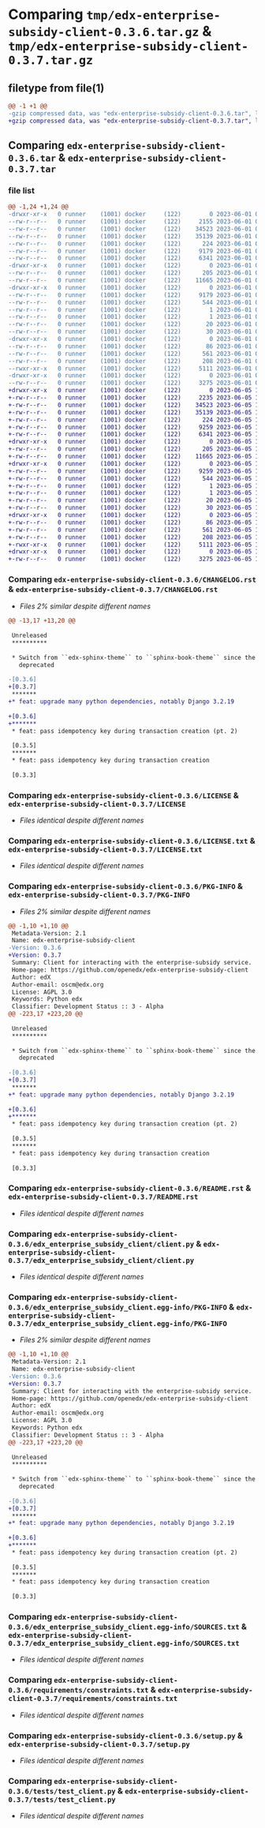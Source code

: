 # Comparing `tmp/edx-enterprise-subsidy-client-0.3.6.tar.gz` & `tmp/edx-enterprise-subsidy-client-0.3.7.tar.gz`

## filetype from file(1)

```diff
@@ -1 +1 @@
-gzip compressed data, was "edx-enterprise-subsidy-client-0.3.6.tar", last modified: Thu Jun  1 07:21:15 2023, max compression
+gzip compressed data, was "edx-enterprise-subsidy-client-0.3.7.tar", last modified: Mon Jun  5 14:03:18 2023, max compression
```

## Comparing `edx-enterprise-subsidy-client-0.3.6.tar` & `edx-enterprise-subsidy-client-0.3.7.tar`

### file list

```diff
@@ -1,24 +1,24 @@
-drwxr-xr-x   0 runner    (1001) docker     (122)        0 2023-06-01 07:21:15.535397 edx-enterprise-subsidy-client-0.3.6/
--rw-r--r--   0 runner    (1001) docker     (122)     2155 2023-06-01 07:21:10.000000 edx-enterprise-subsidy-client-0.3.6/CHANGELOG.rst
--rw-r--r--   0 runner    (1001) docker     (122)    34523 2023-06-01 07:21:10.000000 edx-enterprise-subsidy-client-0.3.6/LICENSE
--rw-r--r--   0 runner    (1001) docker     (122)    35139 2023-06-01 07:21:10.000000 edx-enterprise-subsidy-client-0.3.6/LICENSE.txt
--rw-r--r--   0 runner    (1001) docker     (122)      224 2023-06-01 07:21:10.000000 edx-enterprise-subsidy-client-0.3.6/MANIFEST.in
--rw-r--r--   0 runner    (1001) docker     (122)     9179 2023-06-01 07:21:15.535397 edx-enterprise-subsidy-client-0.3.6/PKG-INFO
--rw-r--r--   0 runner    (1001) docker     (122)     6341 2023-06-01 07:21:10.000000 edx-enterprise-subsidy-client-0.3.6/README.rst
-drwxr-xr-x   0 runner    (1001) docker     (122)        0 2023-06-01 07:21:15.535397 edx-enterprise-subsidy-client-0.3.6/edx_enterprise_subsidy_client/
--rw-r--r--   0 runner    (1001) docker     (122)      205 2023-06-01 07:21:10.000000 edx-enterprise-subsidy-client-0.3.6/edx_enterprise_subsidy_client/__init__.py
--rw-r--r--   0 runner    (1001) docker     (122)    11665 2023-06-01 07:21:10.000000 edx-enterprise-subsidy-client-0.3.6/edx_enterprise_subsidy_client/client.py
-drwxr-xr-x   0 runner    (1001) docker     (122)        0 2023-06-01 07:21:15.535397 edx-enterprise-subsidy-client-0.3.6/edx_enterprise_subsidy_client.egg-info/
--rw-r--r--   0 runner    (1001) docker     (122)     9179 2023-06-01 07:21:15.000000 edx-enterprise-subsidy-client-0.3.6/edx_enterprise_subsidy_client.egg-info/PKG-INFO
--rw-r--r--   0 runner    (1001) docker     (122)      544 2023-06-01 07:21:15.000000 edx-enterprise-subsidy-client-0.3.6/edx_enterprise_subsidy_client.egg-info/SOURCES.txt
--rw-r--r--   0 runner    (1001) docker     (122)        1 2023-06-01 07:21:15.000000 edx-enterprise-subsidy-client-0.3.6/edx_enterprise_subsidy_client.egg-info/dependency_links.txt
--rw-r--r--   0 runner    (1001) docker     (122)        1 2023-06-01 07:21:15.000000 edx-enterprise-subsidy-client-0.3.6/edx_enterprise_subsidy_client.egg-info/not-zip-safe
--rw-r--r--   0 runner    (1001) docker     (122)       20 2023-06-01 07:21:15.000000 edx-enterprise-subsidy-client-0.3.6/edx_enterprise_subsidy_client.egg-info/requires.txt
--rw-r--r--   0 runner    (1001) docker     (122)       30 2023-06-01 07:21:15.000000 edx-enterprise-subsidy-client-0.3.6/edx_enterprise_subsidy_client.egg-info/top_level.txt
-drwxr-xr-x   0 runner    (1001) docker     (122)        0 2023-06-01 07:21:15.535397 edx-enterprise-subsidy-client-0.3.6/requirements/
--rw-r--r--   0 runner    (1001) docker     (122)       86 2023-06-01 07:21:10.000000 edx-enterprise-subsidy-client-0.3.6/requirements/base.in
--rw-r--r--   0 runner    (1001) docker     (122)      561 2023-06-01 07:21:10.000000 edx-enterprise-subsidy-client-0.3.6/requirements/constraints.txt
--rw-r--r--   0 runner    (1001) docker     (122)      208 2023-06-01 07:21:15.539397 edx-enterprise-subsidy-client-0.3.6/setup.cfg
--rwxr-xr-x   0 runner    (1001) docker     (122)     5111 2023-06-01 07:21:10.000000 edx-enterprise-subsidy-client-0.3.6/setup.py
-drwxr-xr-x   0 runner    (1001) docker     (122)        0 2023-06-01 07:21:15.535397 edx-enterprise-subsidy-client-0.3.6/tests/
--rw-r--r--   0 runner    (1001) docker     (122)     3275 2023-06-01 07:21:10.000000 edx-enterprise-subsidy-client-0.3.6/tests/test_client.py
+drwxr-xr-x   0 runner    (1001) docker     (122)        0 2023-06-05 14:03:18.840982 edx-enterprise-subsidy-client-0.3.7/
+-rw-r--r--   0 runner    (1001) docker     (122)     2235 2023-06-05 14:03:14.000000 edx-enterprise-subsidy-client-0.3.7/CHANGELOG.rst
+-rw-r--r--   0 runner    (1001) docker     (122)    34523 2023-06-05 14:03:14.000000 edx-enterprise-subsidy-client-0.3.7/LICENSE
+-rw-r--r--   0 runner    (1001) docker     (122)    35139 2023-06-05 14:03:14.000000 edx-enterprise-subsidy-client-0.3.7/LICENSE.txt
+-rw-r--r--   0 runner    (1001) docker     (122)      224 2023-06-05 14:03:14.000000 edx-enterprise-subsidy-client-0.3.7/MANIFEST.in
+-rw-r--r--   0 runner    (1001) docker     (122)     9259 2023-06-05 14:03:18.840982 edx-enterprise-subsidy-client-0.3.7/PKG-INFO
+-rw-r--r--   0 runner    (1001) docker     (122)     6341 2023-06-05 14:03:14.000000 edx-enterprise-subsidy-client-0.3.7/README.rst
+drwxr-xr-x   0 runner    (1001) docker     (122)        0 2023-06-05 14:03:18.840982 edx-enterprise-subsidy-client-0.3.7/edx_enterprise_subsidy_client/
+-rw-r--r--   0 runner    (1001) docker     (122)      205 2023-06-05 14:03:14.000000 edx-enterprise-subsidy-client-0.3.7/edx_enterprise_subsidy_client/__init__.py
+-rw-r--r--   0 runner    (1001) docker     (122)    11665 2023-06-05 14:03:14.000000 edx-enterprise-subsidy-client-0.3.7/edx_enterprise_subsidy_client/client.py
+drwxr-xr-x   0 runner    (1001) docker     (122)        0 2023-06-05 14:03:18.840982 edx-enterprise-subsidy-client-0.3.7/edx_enterprise_subsidy_client.egg-info/
+-rw-r--r--   0 runner    (1001) docker     (122)     9259 2023-06-05 14:03:18.000000 edx-enterprise-subsidy-client-0.3.7/edx_enterprise_subsidy_client.egg-info/PKG-INFO
+-rw-r--r--   0 runner    (1001) docker     (122)      544 2023-06-05 14:03:18.000000 edx-enterprise-subsidy-client-0.3.7/edx_enterprise_subsidy_client.egg-info/SOURCES.txt
+-rw-r--r--   0 runner    (1001) docker     (122)        1 2023-06-05 14:03:18.000000 edx-enterprise-subsidy-client-0.3.7/edx_enterprise_subsidy_client.egg-info/dependency_links.txt
+-rw-r--r--   0 runner    (1001) docker     (122)        1 2023-06-05 14:03:18.000000 edx-enterprise-subsidy-client-0.3.7/edx_enterprise_subsidy_client.egg-info/not-zip-safe
+-rw-r--r--   0 runner    (1001) docker     (122)       20 2023-06-05 14:03:18.000000 edx-enterprise-subsidy-client-0.3.7/edx_enterprise_subsidy_client.egg-info/requires.txt
+-rw-r--r--   0 runner    (1001) docker     (122)       30 2023-06-05 14:03:18.000000 edx-enterprise-subsidy-client-0.3.7/edx_enterprise_subsidy_client.egg-info/top_level.txt
+drwxr-xr-x   0 runner    (1001) docker     (122)        0 2023-06-05 14:03:18.840982 edx-enterprise-subsidy-client-0.3.7/requirements/
+-rw-r--r--   0 runner    (1001) docker     (122)       86 2023-06-05 14:03:14.000000 edx-enterprise-subsidy-client-0.3.7/requirements/base.in
+-rw-r--r--   0 runner    (1001) docker     (122)      561 2023-06-05 14:03:14.000000 edx-enterprise-subsidy-client-0.3.7/requirements/constraints.txt
+-rw-r--r--   0 runner    (1001) docker     (122)      208 2023-06-05 14:03:18.844982 edx-enterprise-subsidy-client-0.3.7/setup.cfg
+-rwxr-xr-x   0 runner    (1001) docker     (122)     5111 2023-06-05 14:03:14.000000 edx-enterprise-subsidy-client-0.3.7/setup.py
+drwxr-xr-x   0 runner    (1001) docker     (122)        0 2023-06-05 14:03:18.840982 edx-enterprise-subsidy-client-0.3.7/tests/
+-rw-r--r--   0 runner    (1001) docker     (122)     3275 2023-06-05 14:03:14.000000 edx-enterprise-subsidy-client-0.3.7/tests/test_client.py
```

### Comparing `edx-enterprise-subsidy-client-0.3.6/CHANGELOG.rst` & `edx-enterprise-subsidy-client-0.3.7/CHANGELOG.rst`

 * *Files 2% similar despite different names*

```diff
@@ -13,17 +13,20 @@
 
 Unreleased
 **********
 
 * Switch from ``edx-sphinx-theme`` to ``sphinx-book-theme`` since the former is
   deprecated
 
-[0.3.6]
+[0.3.7]
 *******
+* feat: upgrade many python dependencies, notably Django 3.2.19
 
+[0.3.6]
+*******
 * feat: pass idempotency key during transaction creation (pt. 2)
 
 [0.3.5]
 *******
 * feat: pass idempotency key during transaction creation
 
 [0.3.3]
```

### Comparing `edx-enterprise-subsidy-client-0.3.6/LICENSE` & `edx-enterprise-subsidy-client-0.3.7/LICENSE`

 * *Files identical despite different names*

### Comparing `edx-enterprise-subsidy-client-0.3.6/LICENSE.txt` & `edx-enterprise-subsidy-client-0.3.7/LICENSE.txt`

 * *Files identical despite different names*

### Comparing `edx-enterprise-subsidy-client-0.3.6/PKG-INFO` & `edx-enterprise-subsidy-client-0.3.7/PKG-INFO`

 * *Files 2% similar despite different names*

```diff
@@ -1,10 +1,10 @@
 Metadata-Version: 2.1
 Name: edx-enterprise-subsidy-client
-Version: 0.3.6
+Version: 0.3.7
 Summary: Client for interacting with the enterprise-subsidy service.
 Home-page: https://github.com/openedx/edx-enterprise-subsidy-client
 Author: edX
 Author-email: oscm@edx.org
 License: AGPL 3.0
 Keywords: Python edx
 Classifier: Development Status :: 3 - Alpha
@@ -223,17 +223,20 @@
 
 Unreleased
 **********
 
 * Switch from ``edx-sphinx-theme`` to ``sphinx-book-theme`` since the former is
   deprecated
 
-[0.3.6]
+[0.3.7]
 *******
+* feat: upgrade many python dependencies, notably Django 3.2.19
 
+[0.3.6]
+*******
 * feat: pass idempotency key during transaction creation (pt. 2)
 
 [0.3.5]
 *******
 * feat: pass idempotency key during transaction creation
 
 [0.3.3]
```

### Comparing `edx-enterprise-subsidy-client-0.3.6/README.rst` & `edx-enterprise-subsidy-client-0.3.7/README.rst`

 * *Files identical despite different names*

### Comparing `edx-enterprise-subsidy-client-0.3.6/edx_enterprise_subsidy_client/client.py` & `edx-enterprise-subsidy-client-0.3.7/edx_enterprise_subsidy_client/client.py`

 * *Files identical despite different names*

### Comparing `edx-enterprise-subsidy-client-0.3.6/edx_enterprise_subsidy_client.egg-info/PKG-INFO` & `edx-enterprise-subsidy-client-0.3.7/edx_enterprise_subsidy_client.egg-info/PKG-INFO`

 * *Files 2% similar despite different names*

```diff
@@ -1,10 +1,10 @@
 Metadata-Version: 2.1
 Name: edx-enterprise-subsidy-client
-Version: 0.3.6
+Version: 0.3.7
 Summary: Client for interacting with the enterprise-subsidy service.
 Home-page: https://github.com/openedx/edx-enterprise-subsidy-client
 Author: edX
 Author-email: oscm@edx.org
 License: AGPL 3.0
 Keywords: Python edx
 Classifier: Development Status :: 3 - Alpha
@@ -223,17 +223,20 @@
 
 Unreleased
 **********
 
 * Switch from ``edx-sphinx-theme`` to ``sphinx-book-theme`` since the former is
   deprecated
 
-[0.3.6]
+[0.3.7]
 *******
+* feat: upgrade many python dependencies, notably Django 3.2.19
 
+[0.3.6]
+*******
 * feat: pass idempotency key during transaction creation (pt. 2)
 
 [0.3.5]
 *******
 * feat: pass idempotency key during transaction creation
 
 [0.3.3]
```

### Comparing `edx-enterprise-subsidy-client-0.3.6/edx_enterprise_subsidy_client.egg-info/SOURCES.txt` & `edx-enterprise-subsidy-client-0.3.7/edx_enterprise_subsidy_client.egg-info/SOURCES.txt`

 * *Files identical despite different names*

### Comparing `edx-enterprise-subsidy-client-0.3.6/requirements/constraints.txt` & `edx-enterprise-subsidy-client-0.3.7/requirements/constraints.txt`

 * *Files identical despite different names*

### Comparing `edx-enterprise-subsidy-client-0.3.6/setup.py` & `edx-enterprise-subsidy-client-0.3.7/setup.py`

 * *Files identical despite different names*

### Comparing `edx-enterprise-subsidy-client-0.3.6/tests/test_client.py` & `edx-enterprise-subsidy-client-0.3.7/tests/test_client.py`

 * *Files identical despite different names*


